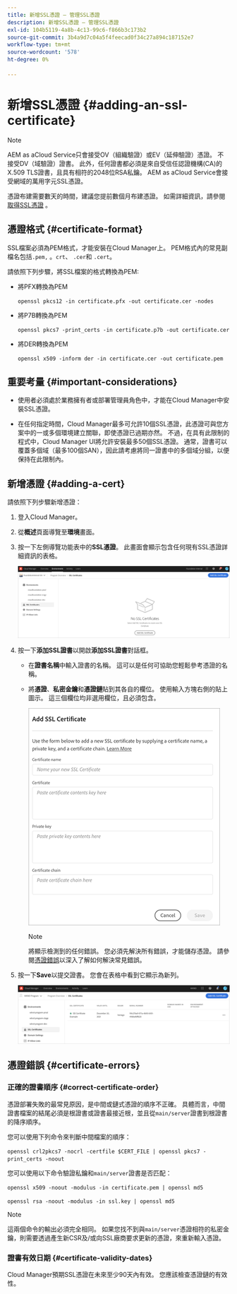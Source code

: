 ```yaml
---
title: 新增SSL憑證 — 管理SSL憑證
description: 新增SSL憑證 — 管理SSL憑證
exl-id: 104b5119-4a8b-4c13-99c6-f866b3c173b2
source-git-commit: 3b4a9d7c04a5f4feecad0f34c27a894c187152e7
workflow-type: tm+mt
source-wordcount: '578'
ht-degree: 0%

---
```


# 新增SSL憑證 {#adding-an-ssl-certificate}

>[!NOTE]
>AEM as aCloud Service只會接受OV（組織驗證）或EV（延伸驗證）憑證。 不接受DV（域驗證）證書。 此外，任何證書都必須是來自受信任認證機構(CA)的X.509 TLS證書，且具有相符的2048位RSA私鑰。 AEM as aCloud Service會接受網域的萬用字元SSL憑證。

憑證布建需要數天的時間，建議您提前數個月布建憑證。 如需詳細資訊，請參閱[取得SSL憑證](/help/implementing/cloud-manager/managing-ssl-certifications/get-ssl-certificate.md) 。

## 憑證格式 {#certificate-format}

SSL檔案必須為PEM格式，才能安裝在Cloud Manager上。 PEM格式內的常見副檔名包括`.pem,` 。`crt`、  `.cer`和 `.cert`。

請依照下列步驟，將SSL檔案的格式轉換為PEM:

* 將PFX轉換為PEM

   `openssl pkcs12 -in certificate.pfx -out certificate.cer -nodes`

* 將P7B轉換為PEM

   `openssl pkcs7 -print_certs -in certificate.p7b -out certificate.cer`

* 將DER轉換為PEM

   `openssl x509 -inform der -in certificate.cer -out certificate.pem`

## 重要考量 {#important-considerations}

* 使用者必須處於業務擁有者或部署管理員角色中，才能在Cloud Manager中安裝SSL憑證。

* 在任何指定時間，Cloud Manager最多可允許10個SSL憑證，此憑證可與您方案中的一或多個環境建立關聯，即使憑證已過期亦然。 不過，在具有此限制的程式中，Cloud Manager UI將允許安裝最多50個SSL憑證。 通常，證書可以覆蓋多個域（最多100個SAN），因此請考慮將同一證書中的多個域分組，以便保持在此限制內。


## 新增憑證 {#adding-a-cert}

請依照下列步驟新增憑證：

1. 登入Cloud Manager。
1. 從&#x200B;**概述**&#x200B;頁面導覽至&#x200B;**環境**&#x200B;畫面。
1. 按一下左側導覽功能表中的&#x200B;**SSL憑證**。 此畫面會顯示包含任何現有SSL憑證詳細資訊的表格。

   ![](/help/implementing/cloud-manager/assets/ssl/ssl-cert-1.png)

1. 按一下&#x200B;**添加SSL證書**&#x200B;以開啟&#x200B;**添加SSL證書**&#x200B;對話框。

   * 在&#x200B;**證書名稱**&#x200B;中輸入證書的名稱。 這可以是任何可協助您輕鬆參考憑證的名稱。
   * 將&#x200B;**憑證**、**私密金鑰**&#x200B;和&#x200B;**憑證鏈**貼到其各自的欄位。 使用輸入方塊右側的貼上圖示。
這三個欄位均非選用欄位，且必須包含。

      ![](/help/implementing/cloud-manager/assets/ssl/ssl-cert-02.png)


      >[!NOTE]
      >將顯示檢測到的任何錯誤。 您必須先解決所有錯誤，才能儲存憑證。 請參閱[憑證錯誤](#certificate-errors)以深入了解如何解決常見錯誤。

1. 按一下&#x200B;**Save**&#x200B;以提交證書。 您會在表格中看到它顯示為新列。

   ![](/help/implementing/cloud-manager/assets/ssl/ssl-cert-3.png)

## 憑證錯誤 {#certificate-errors}

### 正確的證書順序 {#correct-certificate-order}

憑證部署失敗的最常見原因，是中間或鏈式憑證的順序不正確。 具體而言，中間證書檔案的結尾必須是根證書或證書最接近根，並且從`main/server`證書到根證書的降序順序。

您可以使用下列命令來判斷中間檔案的順序：

`openssl crl2pkcs7 -nocrl -certfile $CERT_FILE | openssl pkcs7 -print_certs -noout`

您可以使用以下命令驗證私鑰和`main/server`證書是否匹配：

`openssl x509 -noout -modulus -in certificate.pem | openssl md5`

`openssl rsa -noout -modulus -in ssl.key | openssl md5`

>[!NOTE]
>這兩個命令的輸出必須完全相同。 如果您找不到與`main/server`憑證相符的私密金鑰，則需要透過產生新CSR及/或向SSL廠商要求更新的憑證，來重新輸入憑證。

### 證書有效日期 {#certificate-validity-dates}

Cloud Manager預期SSL憑證在未來至少90天內有效。 您應該檢查憑證鏈的有效性。

